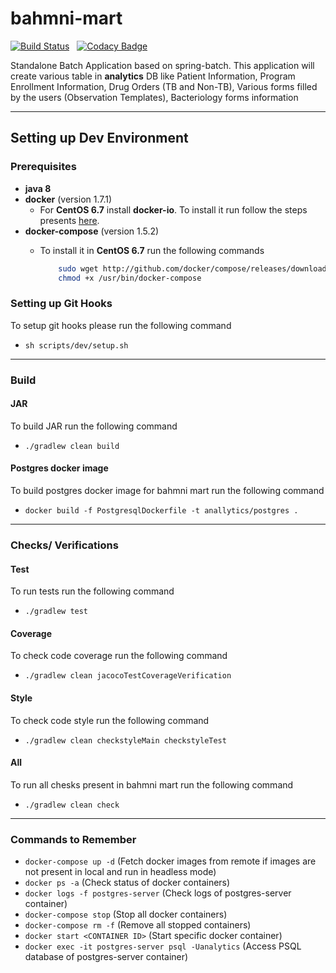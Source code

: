 # bahmni-mart

[![Build Status](https://travis-ci.org/bahmni-msf/bahmni-mart.svg?branch=master)](https://travis-ci.org/bahmni-msf/bahmni-mart) &nbsp;&nbsp;[![Codacy Badge](https://api.codacy.com/project/badge/Grade/67a328ac886445bf88e808becc35dece)](https://www.codacy.com/app/sumanmaity112/bahmni-mart?utm_source=github.com&amp;utm_medium=referral&amp;utm_content=bahmni-msf/bahmni-mart&amp;utm_campaign=Badge_Grade)

Standalone Batch Application based on spring-batch. This application will create various table in **analytics** DB like Patient Information, Program Enrollment Information, Drug Orders (TB and Non-TB), Various forms filled by the users (Observation Templates), Bacteriology forms information

---
## Setting up Dev Environment

### Prerequisites
* **java 8**
* **docker** (version 1.7.1)
    * For **CentOS 6.7** install **docker-io**. To install it run follow the steps presents [here](https://centos.pkgs.org/6/epel-x86_64/docker-io-1.7.1-2.el6.x86_64.rpm.html).
* **docker-compose** (version 1.5.2)
    * To install it in **CentOS 6.7** run the following commands
    
        ```bash
            sudo wget http://github.com/docker/compose/releases/download/1.5.2/docker-compose-`uname -s`-`uname -m` -O /usr/bin/docker-compose
            chmod +x /usr/bin/docker-compose
        ```
### Setting up Git Hooks
To setup git hooks please run the following command
* ```sh scripts/dev/setup.sh```

---
### Build 
#### JAR
To build JAR run the following command
* ```./gradlew clean build```
 
#### Postgres docker image
To build postgres docker image for bahmni mart run the following command
* ```docker build -f PostgresqlDockerfile -t anallytics/postgres .```

---
### Checks/ Verifications
#### Test
To run tests run the following command
* ```./gradlew test```

#### Coverage
To check code coverage run the following command
* ```./gradlew clean jacocoTestCoverageVerification```
 
#### Style
To check code style run the following command
* ```./gradlew clean checkstyleMain checkstyleTest```

#### All
To run all chesks present in bahmni mart run the following command
* ```./gradlew clean check```

---
### Commands to Remember
* ```docker-compose up -d``` (Fetch docker images from remote if images are not present in local and run in headless mode)
* ```docker ps -a``` (Check status of docker containers)
* ```docker logs -f postgres-server``` (Check logs of postgres-server container)
* ```docker-compose stop``` (Stop all docker containers)
* ```docker-compose rm -f``` (Remove all stopped containers)
* ```docker start <CONTAINER ID>``` (Start specific docker container)
* ```docker exec -it postgres-server psql -Uanalytics``` (Access PSQL database of postgres-server container)
 